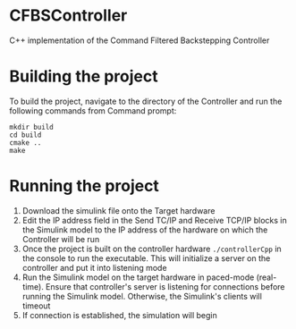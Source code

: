 # CFBSController
C++ implementation of the Command Filtered Backstepping Controller

# Building the project
To build the project, navigate to the directory of the Controller and run the following commands from Command prompt:

`mkdir build`\
`cd build` \
`cmake ..`\
`make`

# Running the project
1. Download the simulink file onto the Target hardware
2. Edit the IP address field in the Send TC/IP and Receive TCP/IP blocks in the Simulink model to the IP address of the hardware on which the Controller will be run
3. Once the project is built on the controller hardware `./controllerCpp` in the console to run the executable. This will initialize a server on the controller and put it into      listening mode
4. Run the Simulink model on the target hardware in paced-mode (real-time). Ensure that controller's server is listening for connections before running the Simulink model. Otherwise, the Simulink's clients will timeout 
5. If connection is established, the simulation will begin
